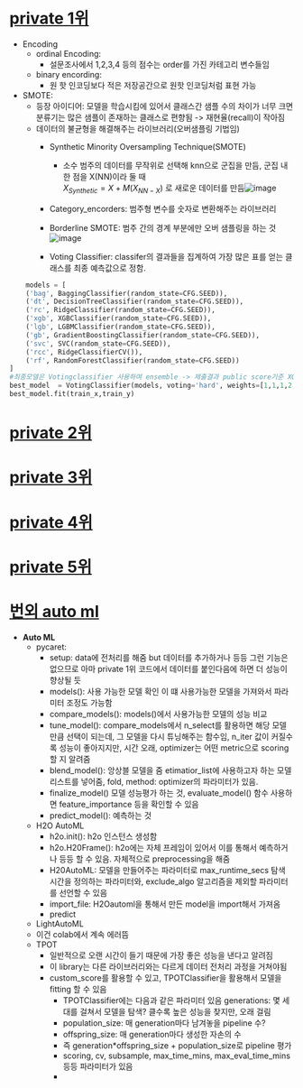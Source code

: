 # [private 1위](https://dacon.io/competitions/official/236035/codeshare/7430?page=1&dtype=recent)
* Encoding
  * ordinal Encoding:
    * 설문조사에서 1,2,3,4 등의 점수는 order를 가진 카테고리 변수들임
  * binary encording:
    * 원 핫 인코딩보다 적은 저장공간으로 원핫 인코딩처럼 표현 가능
* SMOTE:
  * 등장 아이디어: 모델을 학습시킴에 있어서 클래스간 샘플 수의 차이가 너무 크면 분류기는 많은 샘플이 존재하는 클래스로 편향됨 -> 재현율(recall)이 작아짐
  * 데이터의 불균형을 해결해주는 라이브러리(오버샘플링 기법임)
    * Synthetic Minority Oversampling Technique(SMOTE)
        * 소수 범주의 데이터를 무작위로 선택해 knn으로 군집을 만듬, 군집 내 한 점을 X(NN)이라 둘 때<br> $X_{Synthetic} = X + M{(X_{NN-X})}$ 로 새로운 데이터를 만듬![image](https://github.com/Jiwon96/Dacon/assets/65645796/e2ebe61c-d531-4746-8911-66e0a3b9eff1)
     
    * Category_encorders: 범주형 변수를 숫자로 변환해주는 라이브러리
      
    * Borderline SMOTE: 범주 간의 경계 부분에만 오버 샘플링을 하는 것<br>![image](https://github.com/Jiwon96/Dacon/assets/65645796/d6a0d337-98cd-4b5d-bfa5-6585f90dc4b0)
    * Voting Classifier: classifer의 결과들을 집계하여 가장 많은 표를 얻는 클래스를 최종 예측값으로 정함.
```python
    models = [
    ('bag', BaggingClassifier(random_state=CFG.SEED)),
    ('dt', DecisionTreeClassifier(random_state=CFG.SEED)),
    ('rc', RidgeClassifier(random_state=CFG.SEED)),
    ('xgb', XGBClassifier(random_state=CFG.SEED)),
    ('lgb', LGBMClassifier(random_state=CFG.SEED)),
    ('gb', GradientBoostingClassifier(random_state=CFG.SEED)),
    ('svc', SVC(random_state=CFG.SEED)),
    ('rcc', RidgeClassifierCV()),
    ('rf', RandomForestClassifier(random_state=CFG.SEED))
]
#최종모델은 Votingclassifier 사용하여 ensemble -> 제출결과 public score기준 XGBClassifier와 RandomForestClassifier 성능이 좋아 가중치를 주었음
best_model  = VotingClassifier(models, voting='hard', weights=[1,1,1,2,1,1,1,1,2])
best_model.fit(train_x,train_y)
```

      
# [private 2위](https://dacon.io/competitions/official/236035/codeshare/7487?page=2&dtype=recent)
# [private 3위](https://dacon.io/competitions/official/236035/codeshare/7435?page=1&dtype=recent)
# [private 4위](https://dacon.io/competitions/official/236035/codeshare/7429?page=2&dtype=recent)
# [private 5위](https://dacon.io/competitions/official/236035/codeshare/7488?page=2&dtype=recent)
# [번외 auto ml](https://dacon.io/competitions/official/236035/codeshare/7413?page=1&dtype=recent)
* <b> Auto ML</b>
  * pycaret:
    * setup: data에 전처리를 해줌 but 데이터를 추가하거나 등등 그런 기능은 없으므로 아마 private 1위 코드에서 데이터를 붙인다음에 하면 더 성능이 향상될 듯
    * models(): 사용 가능한 모델 확인 이 떄 사용가능한 모델을 가져와서 파라미터 조정도 가능함
    * compare_models(): models()에서 사용가능한 모델의 성능 비교
    * tune_model(): compare_models에서 n_select를 활용하면 해당 모델만큼 선택이 되는데, 그 모델을 다시 튜닝해주는 함수임, n_iter 값이 커질수록 성능이 좋아지지만, 시간 오래, optimizer는 어떤 metric으로 scoring 할 지 알려줌
    * blend_model(): 앙상블 모델을 줌 etimatior_list에 사용하고자 하는 모델 리스트를 넣어줌, fold, method: optimizer의 파라미터가 있음.
    * finalize_model() 모델 성능평가 하는 것, evaluate_model() 함수 사용하면 feature_importance 등을 확인할 수 있음
    * predict_model(): 예측하는 것
  * H2O AutoML
    * h2o.init(): h2o 인스턴스 생성함
    * h2o.H20Frame(): h2o에는 자체 프레임이 있어서 이를 통해서 예측하거나 등등 할 수 있음. 자체적으로 preprocessing을 해줌
    * H20AutoML: 모델을 만들어주는 파라미터로 max_runtime_secs 탐색 시간을 정의하는 파라미터와, exclude_algo 알고리즘을 제외할 파라미터를 선언할 수 있음
    * import_file: H2Oautoml을 통해서 만든 model을 import해서 가져옴
    * predict
  * LightAutoML
   * 이건 colab에서 계속 에러뜸
  * TPOT
    * 일반적으로 오랜 시간이 들기 때문에 가장 좋은 성능을 낸다고 알려짐
    * 이 library는 다른 라이브러리와는 다르게 데이터 전처리 과정을 거쳐야됨
    * custom_score를 활용할 수 있고, TPOTClassifier을 활용해서 모델을 fitting 할 수 있음
      * TPOTClassifier에는 다음과 같은 파라미터 있음 generations: 몇 세대를 걸쳐서 모델을 탐색? 클수록 높은 성능을 찾지만, 오래 걸림
      * population_size: 매 generation마다 남겨놓을 pipeline 수?
      * offspring_size: 매 generation마다 생성한 자손의 수
      * 즉 generation*offspring_size + population_size로 pipeline 평가
      * scoring, cv, subsample, max_time_mins, max_eval_time_mins 등등 파라미터가 있음
      * 
